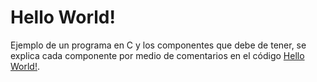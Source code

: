 # Hello World!

Ejemplo de un programa en C y los componentes que debe de tener, se explica cada componente por medio de comentarios en el código [Hello World!](https://github.com/Isisgldev/Apuntes_C/blob/main/Hello%20World!/HelloWorld.c). 
